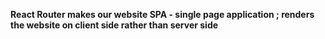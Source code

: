 **React Router makes our website SPA - single page application ; renders the website on client side rather than server side**